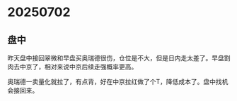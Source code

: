 # 20250702

## 盘中

昨天盘中接回翠微和早盘买奥瑞德很伤，仓位是不大，但是日内走太差了。早盘割肉去中京了，相对来说中京后续走强概率更高。

奥瑞德一卖量化就拉了，有点背，好在中京拉红做了个T，降低成本了。盘中找机会接回来。

